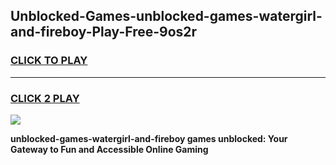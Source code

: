 
## Unblocked-Games-unblocked-games-watergirl-and-fireboy-Play-Free-9os2r
<h3>
<a href="https://premium76.site?title=unblocked-games-watergirl-and-fireboy&ref=23A">CLICK TO PLAY</a></h3>
<hr>

<h3>
<a href="https://premium76.site?title=unblocked-games-watergirl-and-fireboy&ref=23A">CLICK 2 PLAY</a>
  
</h3>

<a href="https://premium76.site?title=unblocked-games-watergirl-and-fireboy&ref=23A"><img src="https://clearcache.store/games.png"></a>


**unblocked-games-watergirl-and-fireboy games unblocked: Your Gateway to Fun and Accessible Online Gaming**
